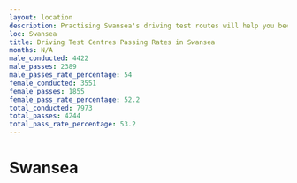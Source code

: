 ```yaml
---
layout: location
description: Practising Swansea's driving test routes will help you become more confident in your gear-changing abilities.
loc: Swansea
title: Driving Test Centres Passing Rates in Swansea
months: N/A
male_conducted: 4422
male_passes: 2389
male_passes_rate_percentage: 54
female_conducted: 3551
female_passes: 1855
female_pass_rate_percentage: 52.2
total_conducted: 7973
total_passes: 4244
total_pass_rate_percentage: 53.2
---
```


# Swansea
